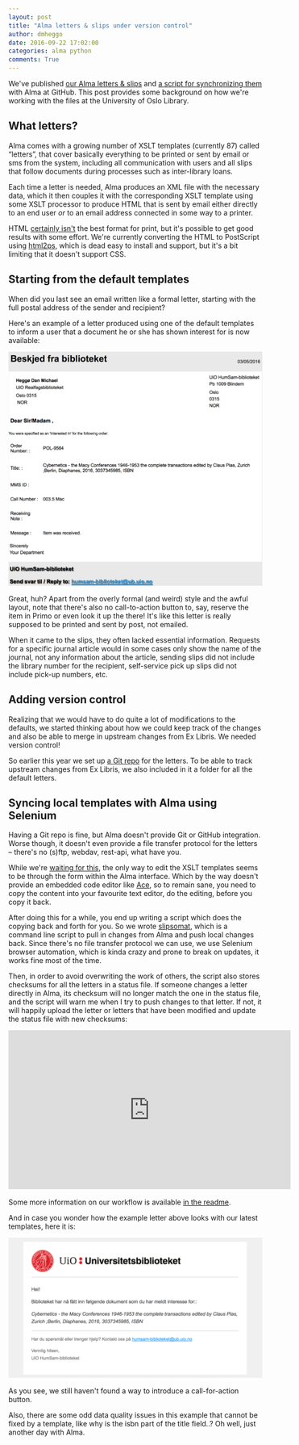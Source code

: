 ```yaml
---
layout: post
title: "Alma letters & slips under version control"
author: dmheggo
date: 2016-09-22 17:02:00
categories: alma python
comments: True
---
```


We've published [our Alma letters & slips](https://github.com/scriptotek/alma-letters-ubo)
and [a script for synchronizing them](https://github.com/scriptotek/alma-slipsomat)
with Alma at GitHub. This post provides some background on how we're working with
the files at the University of Oslo Library.<!-- more -->

## What letters?

Alma comes with a growing number of XSLT templates (currently 87) called
“letters”, that cover basically everything to be printed or sent by email or
sms from the system, including all communication with users and all slips that
follow documents during processes such as inter-library loans.

Each time a letter is needed, Alma produces an XML file with the necessary data,
which it then couples it with the corresponding XSLT template using some
XSLT processor to produce HTML that is sent by email either directly to an end
user *or* to an email address connected in some way to a printer.

HTML [certainly isn't](http://ideas.exlibrisgroup.com/forums/308173-alma/suggestions/11095275-alma-letters-as-pdf-or-postscript) the best format for
print, but it's possible to get good results with some effort. We're
currently converting the HTML to PostScript using
[html2ps](http://user.it.uu.se/~jan/html2ps.html), which is dead easy to install
and support, but it's a bit limiting that it doesn't support CSS.

## Starting from the default templates

When did you last see an email written like a formal letter, starting with the
full postal address of the sender and recipient?

Here's an example of a letter produced using one of the default templates
to inform a user that a document he or she has shown interest for is now
available:

![Default interested in letter](/assets/interested-in-letter-before.png)

Great, huh? Apart from the overly formal (and weird) style and the awful layout,
note that there's also no call-to-action button to, say, reserve the item in
Primo or even look it up the there! It's like this letter is really supposed to
be printed and sent by post, not emailed.

When it came to the slips, they often lacked essential information. Requests
for a specific journal article would in some cases only show the name of the
journal, not any information about the article, sending slips did not include
the library number for the recipient, self-service pick up slips did not
include pick-up numbers, etc.

## Adding version control

Realizing that we would have to do quite a lot of modifications to the defaults,
we started thinking about how we could keep track of the changes and also be able
to merge in upstream changes from Ex Libris. We needed version control!

So earlier this year we set up [a Git repo](https://github.com/scriptotek/alma-letters-ubo)
for the letters. To be able to track upstream changes from Ex Libris, we also
included in it a folder for all the default letters.

## Syncing local templates with Alma using Selenium

Having a Git repo is fine, but Alma doesn't provide Git or GitHub integration.
Worse though, it doesn't even provide a file transfer protocol for the letters –
there's no (s)ftp, webdav, rest-api, what have you.

While we're [waiting for this](http://ideas.exlibrisgroup.com/forums/308173-alma/suggestions/12471084-synchronizing-xsl-templates-with-external-systems),
the only way to edit the XSLT templates seems to be through the form within the
Alma interface. Which by the way doesn't provide an embedded code editor like
[Ace](https://ace.c9.io/), so to remain sane, you need to copy the content into
your favourite text editor, do the editing, before you copy it back.

After doing this for a while, you end up writing a script which does the copying
back and forth for you. So we wrote [slipsomat](https://github.com/scriptotek/alma-slipsomat),
which is a command line script to pull in changes from Alma and push local changes
back. Since there's no file transfer protocol we can use, we use Selenium
browser automation, which is kinda crazy and prone to break on updates, it works
fine most of the time.

Then, in order to avoid overwriting the work of others, the script also stores
checksums for all the letters in a status file. If someone changes a letter
directly in Alma, its checksum will no longer match the one in the status file,
and the script will warn me when I try to push changes to that letter. If not,
it will happily upload the letter or letters that have been modified and update
the status file with new checksums:

<iframe width="560" height="315" src="https://www.youtube.com/embed/ObbkCwWqQkg?VQ=HD720" frameborder="0" allowfullscreen></iframe>

Some more information on our workflow is available [in the readme](https://github.com/scriptotek/alma-slipsomat).

And in case you wonder how the example letter above looks with our latest
templates, here it is:

![Interested in letter](/assets/interested-in-letter-after.png)

As you see, we still haven't found a way to introduce a call-for-action button.
<!-- The XML doesn't include any info on the connected Primo instance, so
we would have to hard code that, but then the XML doesn't include the document
identifier used by Primo, so we would have to use something like the barcode,
which nevertheless isn't available for e-resources. The only general identifiers
seem to be the title and the POL-ID, which isn't searchable in Primo.
There's just not much data in the XML to support one. It's quite
surprising that Alma and Primo, two products from the same company, aren't
better integrated.-->
Also, there are some odd data quality issues in this example that cannot be fixed
by a template, like why is the isbn part of the title field..? Oh well, just
another day with Alma.

